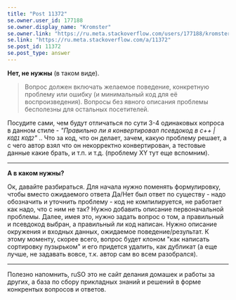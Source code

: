 ```yaml
---
title: "Post 11372"
se.owner.user_id: 177188
se.owner.display_name: "Kromster"
se.owner.link: "https://ru.meta.stackoverflow.com/users/177188/kromster"
se.link: "https://ru.meta.stackoverflow.com/a/11372"
se.post_id: 11372
se.post_type: answer
---
```

<p><strong>Нет, не нужны</strong> (в таком виде).</p>
<blockquote>
<p>Вопрос должен включать желаемое поведение, конкретную проблему или ошибку (и минимальный код для её воспроизведения). Вопросы без явного описания проблемы бесполезны для остальных посетителей.</p>
</blockquote>
<p>Посудите сами, чем будут отличаться по сути 3-4 одинаковых копроса в данном стиле - <em>&quot;Правильно ли я конвертировал псевдокод в c++ | <code>КОД1</code> <code>КОД2</code>&quot;</em> .. Что за код, что он делает, зачем, какую проблему решает, а с чего автор взял что он некорректно конвертирован, а тестовые данные какие брать, и т.п. и т.д. (проблему XY тут еще вспомним).</p>
<hr />
<p><strong>А в каком нужны?</strong></p>
<p>Ок, давайте разбираться. Для начала нужно поменять формулировку, чтобы вместо ожидаемого ответа Да/Нет был ответ по существу - надо обозначить и уточнить проблему - код не компилируется, не работает как надо, что с ним не так? Нужно добавить описание первоначальной проблемы. Далее, имея это, нужно задать вопрос о том, а правильный и псевдокод выбран, а правильный ли код написан. Нужно описание окружения и входных данных, ожидаемое поведение/результат. К этому моменту, скорее всего, вопрос будет клоном &quot;как написать сортировку пузырьком&quot; и его придется удалить, как дубликат (а еще лучше, не задавать вовсе, т.к. автор сам во всем разобрался).</p>
<hr />
<p>Полезно напомнить, ruSO это не сайт делания домашек и работы за других, а база по сбору прикладных знаний и решений в форме конкрентых вопросов и ответов.</p>

